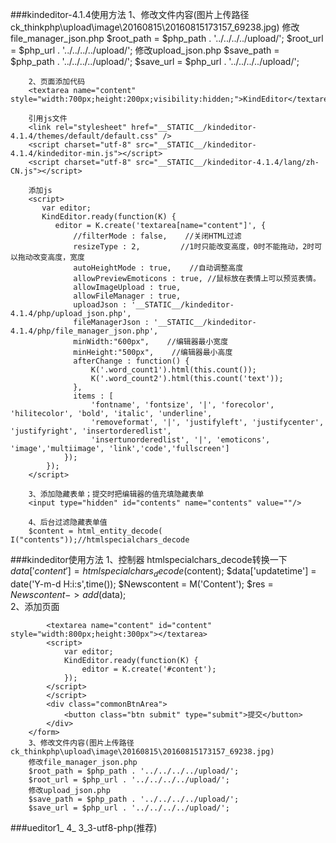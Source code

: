 ###kindeditor-4.1.4使用方法
		1、修改文件内容(图片上传路径 ck_thinkphp\upload\image\20160815\20160815173157_69238.jpg)
		修改file_manager_json.php
		$root_path = $php_path . '../../../../upload/';
		$root_url = $php_url . '../../../../upload/';
		修改upload_json.php
		$save_path = $php_path . '../../../../upload/';
		$save_url = $php_url . '../../../../upload/';

		2、页面添加代码
		<textarea name="content" style="width:700px;height:200px;visibility:hidden;">KindEditor</textarea>
		
		引用js文件
		<link rel="stylesheet" href="__STATIC__/kindeditor-4.1.4/themes/default/default.css" />
        <script charset="utf-8" src="__STATIC__/kindeditor-4.1.4/kindeditor-min.js"></script>
        <script charset="utf-8" src="__STATIC__/kindeditor-4.1.4/lang/zh-CN.js"></script>
	
		添加js
		<script>
           var editor;
           KindEditor.ready(function(K) {
              editor = K.create('textarea[name="content"]', {
	              //filterMode : false,    //关闭HTML过滤
	              resizeType : 2,         //1时只能改变高度，0时不能拖动，2时可以拖动改变高度，宽度
	              autoHeightMode : true,    //自动调整高度
	              allowPreviewEmoticons : true,	//鼠标放在表情上可以预览表情。
				  allowImageUpload : true,
	              allowFileManager : true,
	              uploadJson : '__STATIC__/kindeditor-4.1.4/php/upload_json.php',
	              fileManagerJson : '__STATIC__/kindeditor-4.1.4/php/file_manager_json.php',
	              minWidth:"600px",    //编辑器最小宽度
	              minHeight:"500px",    //编辑器最小高度
	              afterChange : function() {
					  K('.word_count1').html(this.count());
					  K('.word_count2').html(this.count('text'));
				  },
				  items : [
					  'fontname', 'fontsize', '|', 'forecolor', 'hilitecolor', 'bold', 'italic', 'underline',
					  'removeformat', '|', 'justifyleft', 'justifycenter', 'justifyright', 'insertorderedlist',
					  'insertunorderedlist', '|', 'emoticons', 'image','multiimage', 'link','code','fullscreen']
				});
			});
		</script>

		3、添加隐藏表单；提交时把编辑器的值充填隐藏表单
		<input type="hidden" id="contents" name="contents" value=""/>

		4、后台过滤隐藏表单值
		$content = html_entity_decode( I("contents"));//htmlspecialchars_decode
		

###kindeditor使用方法
		1、控制器 htmlspecialchars_decode转换一下
		$data['content'] = htmlspecialchars_decode($content);
    	$data['updatetime'] = date('Y-m-d H:i:s',time());
    	$Newscontent =  M('Content');
    	$res = $Newscontent->add($data);		
		2、添加页面
		<form action="{:U('Product/addProduct')}" method="post">
			<script type="text/javascript" src="__STATIC__/js/jquery-2.0.3.min.js"></script>
			<script type="text/javascript" src="__STATIC__/kindeditor/kindeditor-all-min.js"></script>
			<script type="text/javascript" src="__STATIC__/kindeditor/lang/zh_CN.js"></script>
			<!--  <script charset="utf-8" src="__PUBLIC__/editor/kindeditor/plugins/code/prettify.js"></script> -->
			<link rel="stylesheet" type="text/css" href="__STATIC__/kindeditor/themes/default/default.css ">
	
			<textarea name="content" id="content" style="width:800px;height:300px"></textarea>
			<script>
				var editor;
				KindEditor.ready(function(K) {
					editor = K.create('#content');
				});
			</script>
			</script>
	        <div class="commonBtnArea">
	            <button class="btn submit" type="submit">提交</button>
	        </div>
		</form>
		3、修改文件内容(图片上传路径 ck_thinkphp\upload\image\20160815\20160815173157_69238.jpg)
	    修改file_manager_json.php
	    $root_path = $php_path . '../../../../upload/';
	    $root_url = $php_url . '../../../../upload/';
	    修改upload_json.php
	    $save_path = $php_path . '../../../../upload/';
	    $save_url = $php_url . '../../../../upload/';

###ueditor1_ 4_ 3_3-utf8-php(推荐)
		